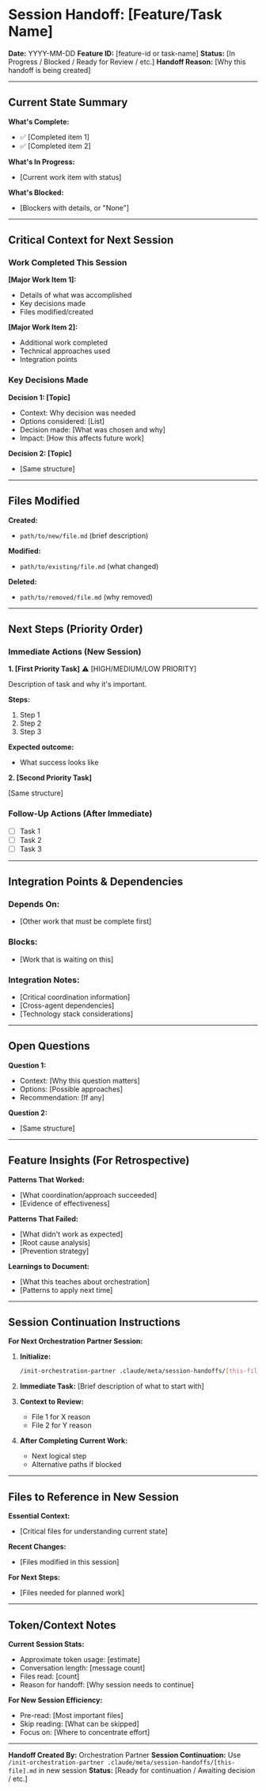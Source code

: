 # Session Handoff: [Feature/Task Name]

**Date:** YYYY-MM-DD
**Feature ID:** [feature-id or task-name]
**Status:** [In Progress / Blocked / Ready for Review / etc.]
**Handoff Reason:** [Why this handoff is being created]

---

## Current State Summary

**What's Complete:**

- ✅ [Completed item 1]
- ✅ [Completed item 2]

**What's In Progress:**

- [Current work item with status]

**What's Blocked:**

- [Blockers with details, or "None"]

---

## Critical Context for Next Session

### Work Completed This Session

**[Major Work Item 1]:**

- Details of what was accomplished
- Key decisions made
- Files modified/created

**[Major Work Item 2]:**

- Additional work completed
- Technical approaches used
- Integration points

### Key Decisions Made

**Decision 1: [Topic]**

- Context: Why decision was needed
- Options considered: [List]
- Decision made: [What was chosen and why]
- Impact: [How this affects future work]

**Decision 2: [Topic]**

- [Same structure]

---

## Files Modified

**Created:**

- `path/to/new/file.md` (brief description)

**Modified:**

- `path/to/existing/file.md` (what changed)

**Deleted:**

- `path/to/removed/file.md` (why removed)

---

## Next Steps (Priority Order)

### Immediate Actions (New Session)

**1. [First Priority Task]** ⚠️ [HIGH/MEDIUM/LOW PRIORITY]

Description of task and why it's important.

**Steps:**

1. Step 1
2. Step 2
3. Step 3

**Expected outcome:**

- What success looks like

**2. [Second Priority Task]**

[Same structure]

### Follow-Up Actions (After Immediate)

- [ ] Task 1
- [ ] Task 2
- [ ] Task 3

---

## Integration Points & Dependencies

### Depends On:

- [Other work that must be complete first]

### Blocks:

- [Work that is waiting on this]

### Integration Notes:

- [Critical coordination information]
- [Cross-agent dependencies]
- [Technology stack considerations]

---

## Open Questions

**Question 1:**

- Context: [Why this question matters]
- Options: [Possible approaches]
- Recommendation: [If any]

**Question 2:**

- [Same structure]

---

## Feature Insights (For Retrospective)

**Patterns That Worked:**

- [What coordination/approach succeeded]
- [Evidence of effectiveness]

**Patterns That Failed:**

- [What didn't work as expected]
- [Root cause analysis]
- [Prevention strategy]

**Learnings to Document:**

- [What this teaches about orchestration]
- [Patterns to apply next time]

---

## Session Continuation Instructions

**For Next Orchestration Partner Session:**

1. **Initialize:**

   ```bash
   /init-orchestration-partner .claude/meta/session-handoffs/[this-file-name].md
   ```

2. **Immediate Task:**
   [Brief description of what to start with]

3. **Context to Review:**
   - File 1 for X reason
   - File 2 for Y reason

4. **After Completing Current Work:**
   - Next logical step
   - Alternative paths if blocked

---

## Files to Reference in New Session

**Essential Context:**

- [Critical files for understanding current state]

**Recent Changes:**

- [Files modified in this session]

**For Next Steps:**

- [Files needed for planned work]

---

## Token/Context Notes

**Current Session Stats:**

- Approximate token usage: [estimate]
- Conversation length: [message count]
- Files read: [count]
- Reason for handoff: [Why session needs to continue]

**For New Session Efficiency:**

- Pre-read: [Most important files]
- Skip reading: [What can be skipped]
- Focus on: [Where to concentrate effort]

---

**Handoff Created By:** Orchestration Partner
**Session Continuation:** Use `/init-orchestration-partner .claude/meta/session-handoffs/[this-file].md` in new session
**Status:** [Ready for continuation / Awaiting decision / etc.]
